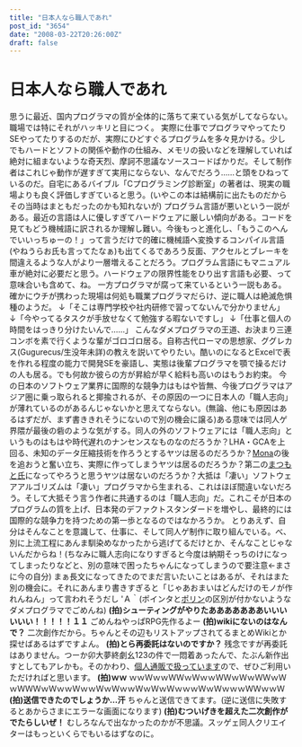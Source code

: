 ```yaml
---
title: "日本人なら職人であれ"
post_id: "3654"
date: "2008-03-22T20:26:00Z"
draft: false
---
```


# 日本人なら職人であれ

思うに最近、国内プログラマの質が全体的に落ちて来ている気がしてならない。職場では特にそれがハッキリと目につく。 実際に仕事でプログラマやってたりSEやってたりするのだが、実際にひどすぐるプログラムを多々見かける。少しでもハードとソフトの関係や動作の仕組み、メモリの扱いなどを理解していれば絶対に組まないような奇天烈、摩訶不思議なソースコードばかりだ。そして制作者はこれじゃ動作が遅すぎて実用にならない、なんでだろう……と頭をひねっているのだ。自宅にあるバイブル「Cプログラミング診断室」の著者は、現実の職場よりも良く評価しすぎていると思う。(いやこの本は結構前に出たものだからその当時はまともだったのかも知れないが) プログラム言語が悪いという一説がある。最近の言語は人に優しすぎてハードウェアに厳しい傾向がある。コードを見てもどう機械語に訳されるか理解し難い。今後もっと進化し、「もうこのへんでいいっちゅーの！」って言うだけで的確に機械語へ変換するコンパイル言語(やねうらお氏も言ってたなぁ)も出てくるであろう反面、アクセルとブレーキを間違えるような人がより一層増えることだろう。プログラム言語にもマニュアル車が絶対に必要だと思う。ハードウェアの限界性能をひり出す言語も必要、って意味合いも含めて、ね。 一方プログラマが腐って来ているという一説もある。確かにウチが携わった現場は何処も職業プログラマだらけ、逆に職人は絶滅危惧種のようだ。 ↓「そこは専門学校や社内研修で習ってないんで分かりません」 ↓「今やってるタスクが手放せなくて勉強する暇ないですし」 ↓「仕事と個人の時間をはっきり分けたいんで……」 こんなダメプログラマの王道、お決まり三連コンボを素で行くような輩がゴロゴロ居る。自称古代ローマの思想家、ググレカス(Gugurecus/生没年未詳)の教えを説いてやりたい。酷いのになるとExcelで表を作れる程度の能力で開発SEを豪語し、実態は後輩プログラマを顎で操るだけの人も居る。でも何故か彼らの方が昇給が早く給料も高いのはもうお約束。 今の日本のソフトウェア業界に国際的な競争力はもはや皆無、今後プログラマはアジア圏に乗っ取られると揶揄されるが、その原因の一つに日本人の「職人志向」が薄れているのがあるんじゃないかと思えてならない。(無論、他にも原因はあるはずだが、まず書ききれそうにないので別の機会に譲る)ある意味では同人ゲ界隈が最後の砦のような気がする。同人の外のソフトウェアには「職人志向」というものはもはや時代遅れのナンセンスなものなのだろうか？LHA・GCAを上回る、未知のデータ圧縮技術を作ろうとするヤツは居るのだろうか？[Mona](http://ja.wikipedia.org/wiki/Mona)の後を追おうと奮い立ち、実際に作ってしまうヤツは居るのだろうか？第二の[まつもと氏](http://ja.wikipedia.org/wiki/Ruby)になってやろうと思うヤツは居ないのだろうか？大抵は「凄い」ソフトウェアアルゴリズムは「凄い」プログラマから生まれる、これはほぼ間違いないだろう。そして大抵そう言う作者に共通するのは「職人志向」だ。これこそが日本のプログラムの質を上げ、日本発のデファクトスタンダードを増やし、最終的には国際的な競争力を持つための第一歩となるのではなかろうか。 とりあえず、自分はそんなことを意識して、仕事に、そして同人ゲ制作に取り組んでいる。べ、別に上流工程にあんま馴染めなかったから逃げてるだけとか、そんなことじゃないんだからね！(ちなみに職人志向になりすぎると今度は納期そっちのけになってしまったりなどと、別の意味で困ったちゃんになってしまうので要注意←まさに今の自分) まぁ長文になってきたのでまだ言いたいことはあるが、それはまた別の機会に。それにあんまり書きすぎると「じゃあおまいはどんだけのモノが作れんねん」って言われそうだし 'Ａ｀(ポインタと[ポリン](/image/mixi/poring.jpg)の区別が付かないようなダメプログラマでごめんね) **(拍)シューティングがやりたあああああああいいいいいい！！！！！１１** ごめんねやっぱRPG先作るよー **(拍)wikiにないのはなんで？** 二次創作だから。ちゃんとその辺もリストアップされてるまとめWikiとか探せばあるはずですよん。 **(拍)とら再委託はないのですか？** 残念ですが再委託はありません。つーか卯大夢終劇幺123の件で一悶着あったんで、たぶん新作出すとしてもアレかも。そのかわり、[個人通販で扱っています](http://e.danmaq.com/)ので、ぜひご利用いただければと思います。 **(拍)ｗｗ** ｗｗＷｗｗＷＷｗＷｗｗＷＷｗＷｗＷＷｗＷｗＷＷＷｗＷｗｗＷｗｗＷｗＷｗｗＷｗＷｗＷｗｗｗＷｗＷｗｗｗＷＷｗｗＷ **(拍)送信できたのでしょうか…汗** ちゃんと送信できてます。(逆に送信に失敗するとあからさまにエラーな画面になります) **(拍)むついげきを超えた二次創作がでたらしいぜ！** むしろなんで出なかったのかが不思議。スッゲェ同人クリエイターはもっといくらでもいるはずなのに。
